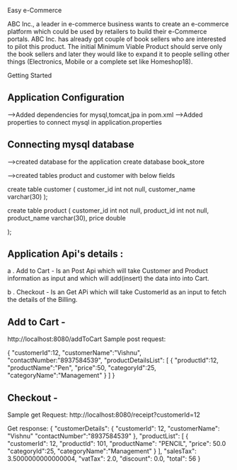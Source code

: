 Easy e-Commerce

ABC Inc., a leader in e-commerce business wants to create an e-commerce platform which could be used by retailers to 
build their e-Commerce portals.  ABC Inc. has already got couple of book sellers who are interested to pilot this product. 
The initial Minimum Viable Product should serve only the book sellers and later they would like to expand it to people selling 
other things (Electronics, Mobile or a complete set like Homeshop18). 

Getting Started

Application Configuration
---------------------------
-->Added dependencies for mysql,tomcat,jpa in pom.xml
-->Added properties to connect mysql in application.properties

Connecting mysql database
--------------------------
-->created database for the application
create database book_store

-->created tables product and customer with below fields

create table customer
(
  customer_id int not null,
  customer_name varchar(30)
 );
 
create table product
(
  customer_id int not null,
  product_id int not null,
  product_name varchar(30),
  price double

);

Application Api's details :
------------------------------

a . Add to Cart - 
Is an Post Api which will take Customer and Product information as input and which will add(insert) the data into
into Cart.

b . Checkout -
Is an Get APi which will take CustomerId as an input to fetch the details of the Billing.

Add to Cart - 
-----------------------
http://localhost:8080/addToCart
Sample post request:

{
    "customerId":12,
    "customerName":"Vishnu",
    "contactNumber:"8937584539",
    "productDetailsList":
    [
     {
      "productId":12,
     "productName":"Pen",
     "price":50,
     "categoryId":25,
     "categoryName":"Management"
     }
    ]
} 


Checkout -
----------------
Sample get Request:
http://localhost:8080/receipt?customerId=12

Get response:
{
    "customerDetails": {
        "customerId": 12,
        "customerName": "Vishnu"
        "contactNumber":"8937584539"
    },
    "productList": [
        {
            "customerId": 12,
            "productId": 101,
            "productName": "PENCIL",
            "price": 50.0
            "categoryId":25,
    		"categoryName":"Management"
        }
    ],
    "salesTax": 3.5000000000000004,
    "vatTax": 2.0,
    "discount": 0.0,
    "total": 56
}
